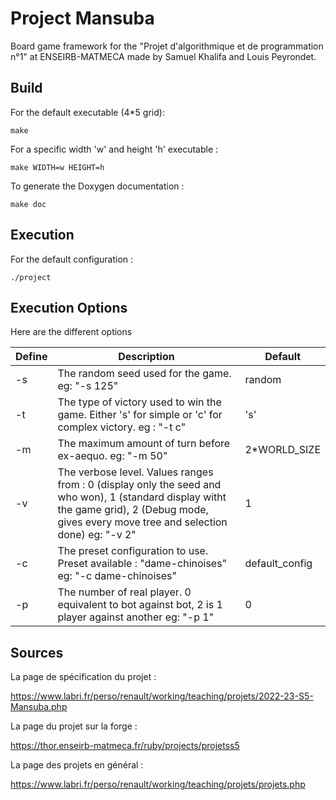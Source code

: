 # Project Mansuba

Board game framework for the "Projet d'algorithmique et de programmation n°1" at ENSEIRB-MATMECA made by Samuel Khalifa and Louis Peyrondet.

## Build
For the default executable (4*5 grid):

    make

For a specific width 'w' and height 'h' executable :

    make WIDTH=w HEIGHT=h

To generate the Doxygen documentation :

    make doc

## Execution

For the default configuration :

    ./project


## Execution Options

Here are the different options 

| Define | Description | Default |
| ----------- | ----------- | ----------- |
| -s | The random seed used for the game. eg: "-s 125" | random |
| -t | The type of victory used to win the game. Either 's' for simple or 'c' for complex victory. eg : "-t c" | 's' |
| -m | The maximum amount of turn before ex-aequo. eg: "-m 50" | 2*WORLD_SIZE |
| -v | The verbose level. Values ranges from : 0 (display only the seed and who won), 1 (standard display witht the game grid), 2 (Debug mode, gives every move tree and selection done) eg: "-v 2" | 1 |
| -c | The preset configuration to use. Preset available : "dame-chinoises" eg: "-c dame-chinoises"| default_config |
| -p | The number of real player. 0 equivalent to bot against bot, 2 is 1 player against another eg: "-p 1" | 0 |


## Sources

La page de spécification du projet :

<https://www.labri.fr/perso/renault/working/teaching/projets/2022-23-S5-Mansuba.php>

La page du projet sur la forge :

https://thor.enseirb-matmeca.fr/ruby/projects/projetss5

La page des projets en général :

<https://www.labri.fr/perso/renault/working/teaching/projets/projets.php>
